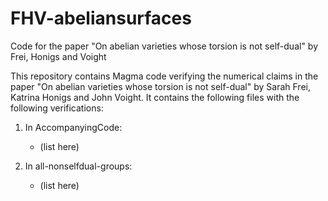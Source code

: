 # FHV-abeliansurfaces
Code for the paper "On abelian varieties whose torsion is not self-dual" by Frei, Honigs and Voight

This repository contains Magma code verifying the numerical claims in the paper "On abelian varieties whose torsion is not self-dual" by Sarah Frei, Katrina Honigs and John Voight. It contains the following files with the following verifications:

1. In AccompanyingCode:
   - (list here)

2. In all-nonselfdual-groups:
   - (list here)
